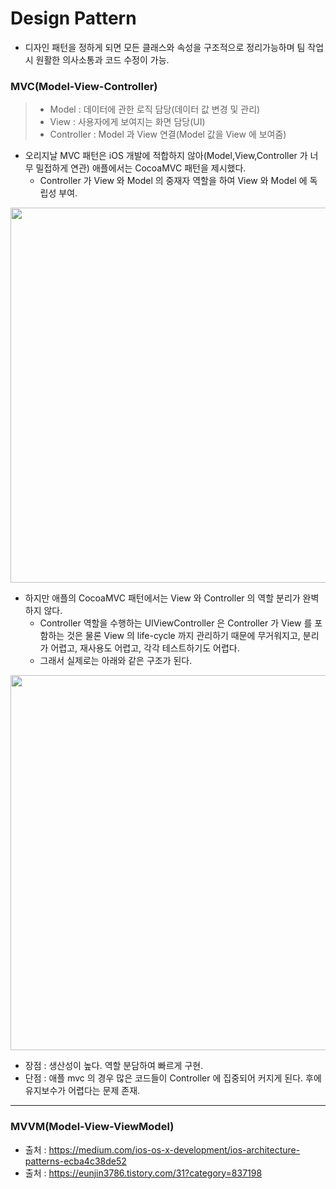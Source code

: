 # Design Pattern
- 디자인 패턴을 정하게 되면 모든 클래스와 속성을 구조적으로 정리가능하며 팀 작업 시 원활한 의사소통과 코드 수정이 가능.

### MVC(Model-View-Controller)
> - Model : 데이터에 관한 로직 담당(데이터 값 변경 및 관리)
> - View : 사용자에게 보여지는 화면 담당(UI)
> - Controller : Model 과 View 연결(Model 값을 View 에 보여줌)
- 오리지날 MVC 패턴은 iOS 개발에 적합하지 않아(Model,View,Controller 가 너무 밀접하게 연관) 애플에서는 CocoaMVC 패턴을 제시했다.
  - Controller 가 View 와 Model 의 중재자 역할을 하여 View 와 Model 에 독립성 부여.
<img src = "https://user-images.githubusercontent.com/69136340/104989633-3a82ac00-5a5e-11eb-99e6-55d137cca460.PNG" width="600">
  
- 하지만 애플의 CocoaMVC 패턴에서는 View 와 Controller 의 역할 분리가 완벽하지 않다.
  - Controller 역할을 수행하는 UIViewController 은 Controller 가 View 를 포함하는 것은 물론 View 의 life-cycle 까지 관리하기 때문에 무거워지고, 분리가 어렵고, 재사용도 어렵고, 각각 테스트하기도 어렵다.
  - 그래서 실제로는 아래와 같은 구조가 된다.
<img src = "https://user-images.githubusercontent.com/69136340/104989638-3b1b4280-5a5e-11eb-9f5c-43e8e53ba1c1.PNG" width ="600">

- 장점 : 생산성이 높다. 역할 분담하여 빠르게 구현. 
- 단점 : 애플 mvc 의 경우 많은 코드들이 Controller 에 집중되어 커지게 된다. 후에 유지보수가 어렵다는 문제 존재.
---
### MVVM(Model-View-ViewModel)

- 출처 : https://medium.com/ios-os-x-development/ios-architecture-patterns-ecba4c38de52
- 출처 : https://eunjin3786.tistory.com/31?category=837198
